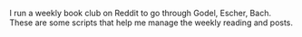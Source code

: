 I run a weekly book club on Reddit to go through 
Godel, Escher, Bach. These are some scripts that help
me manage the weekly reading and posts.
